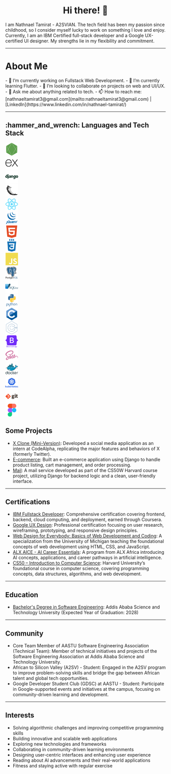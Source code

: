 <h1 align = "center" >Hi there! 👋</h1>
I am Nathnael Tamirat - A2SVIAN. The tech field has been my passion since childhood, so I consider myself lucky to work on something I love and enjoy. Currently, I am an IBM Certified full-stack developer and a Google UX-certified UI designer. My strengths lie in my flexibility and commitment.

---

<h1>About Me</h1>
- 🔭 I’m currently working on Fullstack Web Development.
- 🌱 I’m currently learning Flutter.
- 👯 I’m looking to collaborate on projects on web and UI/UX.
- 💬 Ask me about anything related to tech.
- 📫 How to reach me: [nathnaeltamirat3@gmail.com](mailto:nathnaeltamirat3@gmail.com) | [LinkedIn](https://www.linkedin.com/in/nathnael-tamirat/)

---

<h2> :hammer_and_wrench: Languages and Tech Stack</h2>
<div>
  <div><img src="https://github.com/devicons/devicon/blob/master/icons/nodejs/nodejs-plain.svg" alt="NodeJS" width="40" height="40"/></div>
  <div><img src="https://github.com/devicons/devicon/blob/master/icons/express/express-original.svg" alt="Express" width="40" height="40"/></div>
  <div><img src="https://github.com/devicons/devicon/blob/master/icons/django/django-plain-wordmark.svg" alt="Django" width="40" height="40"/></div>
  <div><img src="https://github.com/devicons/devicon/blob/master/icons/flask/flask-original.svg" alt="Flask" width="40" height="40"/></div>
  <div><img src="https://github.com/devicons/devicon/blob/master/icons/react/react-original.svg" alt="React" width="40" height="40"/></div>
  <div><img src="https://github.com/devicons/devicon/blob/master/icons/jquery/jquery-plain-wordmark.svg" alt="jQuery" width="40" height="40"/></div>
  <div><img src="https://github.com/devicons/devicon/blob/master/icons/html5/html5-plain.svg" alt="HTML5" width="40" height="40"/></div>
  <div><img src="https://github.com/devicons/devicon/blob/master/icons/css3/css3-plain-wordmark.svg" alt="CSS3" width="40" height="40"/></div>
  <div><img src="https://github.com/devicons/devicon/blob/master/icons/javascript/javascript-plain.svg" alt="JavaScript" width="40" height="40"/></div>
  <div><img src="https://github.com/devicons/devicon/blob/master/icons/postgresql/postgresql-original-wordmark.svg" alt="PostgreSQL" width="40" height="40"/></div>
  <div><img src="https://github.com/devicons/devicon/blob/master/icons/sqlite/sqlite-original-wordmark.svg" alt="SQLite" width="40" height="40"/></div>
  <div><img src="https://github.com/devicons/devicon/blob/master/icons/python/python-original-wordmark.svg" alt="Python" width="40" height="40"/></div>
  <div><img src="https://github.com/devicons/devicon/blob/master/icons/c/c-original.svg" alt="C" width="40" height="40"/></div>
  <div><img src="https://github.com/devicons/devicon/blob/master/icons/cplusplus/cplusplus-line.svg" alt="C++" width="40" height="40"/></div>
  <div><img src="https://github.com/devicons/devicon/blob/master/icons/bootstrap/bootstrap-plain-wordmark.svg" alt="Bootstrap" width="40" height="40"/></div>
  <div><img src="https://github.com/devicons/devicon/blob/master/icons/sass/sass-original.svg" alt="Sass" width="40" height="40"/></div>
  <div><img src="https://github.com/devicons/devicon/blob/master/icons/docker/docker-original-wordmark.svg" alt="Docker" width="40" height="40"/></div>
  <div><img src="https://github.com/devicons/devicon/blob/master/icons/kubernetes/kubernetes-plain-wordmark.svg" alt="Kubernetes" width="40" height="40"/></div>
  <div><img src="https://github.com/devicons/devicon/blob/master/icons/git/git-original-wordmark.svg" alt="Git" width="40" height="40"/></div>
  <div><img src="https://github.com/devicons/devicon/blob/master/icons/figma/figma-original.svg" alt="Figma" width="40" height="40"/></div>
</div>


## Some Projects
- [X Clone (Mini-Version)](https://github.com/nathnaeltamirat/CodeAlpha_Social-Media-Platform): Developed a social media application as an intern at CodeAlpha, replicating the major features and behaviors of X (formerly Twitter).
- [E-commerce](https://github.com/nathnaeltamirat/CodeAlpha_Simple-E-commerce-Store): Built an e-commerce application using Django to handle product listing, cart management, and order processing.
- [Mail](https://github.com/nathnaeltamirat/CS50W/tree/main/mail): A mail service developed as part of the CS50W Harvard course project, utilizing Django for backend logic and a clean, user-friendly interface.

---

## Certifications
- [IBM Fullstack Developer](https://www.coursera.org/account/accomplishments/professional-cert/G3DGLFTAZCN0): Comprehensive certification covering frontend, backend, cloud computing, and deployment, earned through Coursera.
- [Google UX Design](https://www.coursera.org/account/accomplishments/professional-cert/B0HCD1NBHG19): Professional certification focusing on user research, wireframing, prototyping, and responsive design principles.
- [Web Design for Everybody: Basics of Web Development and Coding](https://www.coursera.org/account/accomplishments/specialization/EVWMDMRXAN8Z): A specialization from the University of Michigan teaching the foundational concepts of web development using HTML, CSS, and JavaScript.
- [ALX AICE - AI Career Essentials](https://intranet.alxswe.com/certificates/G6xzPFYEM3): A program from ALX Africa introducing AI concepts, applications, and career pathways in artificial intelligence.
- [CS50 – Introduction to Computer Science](https://certificates.cs50.io/72d146c3-0b45-4689-9ce2-07415d5444d1): Harvard University’s foundational course in computer science, covering programming concepts, data structures, algorithms, and web development.

---

## Education
- [Bachelor's Degree in Software Engineering](http://www.aastu.edu.et/): Addis Ababa Science and Technology University (Expected Year of Graduation: 2028)

---

## Community
- Core Team Member of AASTU Software Engineering Association (Technical Team): Member of technical initiatives and projects of the Software Engineering Association at Addis Ababa Science and Technology University.
- African to Silicon Valley (A2SV) - Student: Engaged in the A2SV program to improve problem-solving skills and bridge the gap between African talent and global tech opportunities.
- Google Developer Student Club (GDSC) at AASTU - Student: Participate in Google-supported events and initiatives at the campus, focusing on community-driven learning and development.

---

## Interests
- Solving algorithmic challenges and improving competitive programming skills
- Building innovative and scalable web applications
- Exploring new technologies and frameworks
- Collaborating in community-driven learning environments
- Designing user-centric interfaces and enhancing user experience
- Reading about AI advancements and their real-world applications
- Fitness and staying active with regular exercise
